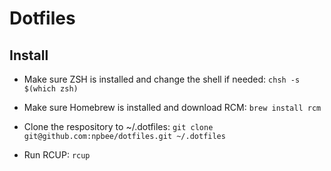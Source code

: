 # Dotfiles

## Install

* Make sure ZSH is installed and change the shell if needed: ```chsh -s $(which zsh)```

* Make sure Homebrew is installed and download RCM:  ```brew install rcm```

* Clone the respository to ~/.dotfiles:  ```git clone git@github.com:npbee/dotfiles.git ~/.dotfiles```

* Run RCUP: ```rcup```